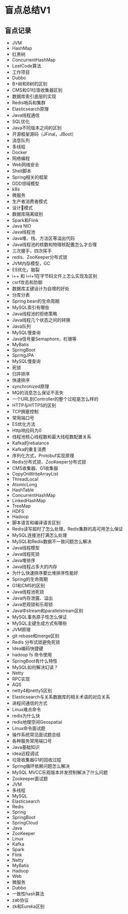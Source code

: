 # 盲点总结V1

## 盲点记录
- JVM
- HashMap
- 红黑树
- ConcurrentHashMap
- LeetCode算法
- 工作项目
- Dubbo
- B+树和B树的区别
- CMS和G1垃圾收集器区别
- 数据库索引底层的实现
- Redis哨兵和集群
- Elasticsearch原理
- Java线程通信
- SQL优化
- Java不同版本之间的区别
- 开源框架源码（JFinal，JBoot）
- 消息队列
- 多线程
- Docker
- 网络编程
- Web网络安全
- Shell脚本
- Spring相关的框架
- DDD领域模型
- k8s
- 微服务
- 生产者消费者模式
- 设计模式
- 数据库隔离级别
- Spark和Flink
- Java NIO
- Java线程池
- Java堆、栈、方法区等溢出代码
- Java线程池的核数和物理核配置怎么才合理
- 三次握手，四次挥手
- redis、ZooKeeper分布式锁
- JVM内存模型，GC
- ES优化，脑裂
- i++ 和 i=i+1在字节码文件上怎么实现及区别
- csrf攻击和防御
- 数据库主键设计为自增的好处
- 分库分表
- Spring bean的生命周期
- MySQL索引有哪些
- Java线程池的拒绝策略
- Java线程几个状态之间的转换
- Java队列
- MySQL慢查询
- Java信号量Semaphore，栏珊等
- MyBatis
- SpringBoot  
- SpringJPA  
- MySQL慢查询
- 死锁
- 归并排序
- 快速排序
- synchronized原理
- MQ的消息怎么保证不丢失
- 一个URL到Controller的整个过程是怎么样的
- HTTP与HTTPS的区别
- TCP拥塞控制
- 常用端口号
- ES优化方法
- Http响应码为0
- 线程池核心线程数和最大线程数配置关系
- Kafka的rebalance
- Kafka的重复消费
- 序列化方式，Protobuf实现原理
- Redis分布式锁、ZooKeeper分布式锁
- CMS收集器、G1收集器
- CopyOnWriteArrayList
- ThreadLocal
- AtomicLong
- HashTable
- ConcurrentHashMap
- LinkedHashMap
- TreeMap
- HDFS
- Hadoop
- 脚本语言和编译语言区别
- Redis读写超时了怎么处理，Redis集群的高可用怎么保证
- MySQL连接池打满怎么处理
- MySQL和Redis数据不一致问题怎么解决
- Java线程模型
- Java线程死锁
- Java堆排序
- Java线程占多大的内存
- 为什么快速排序要比堆排序性能好
- Spring的生命周期
- G1和CMS的区别
- Java线程池死锁
- Java内存泄露、溢出
- Java悲观锁和乐观锁
- Java中stream和parallelstream区别
- MySQL事务原子性怎么保证
- MySQL主键生成方式有哪些
- JVM原理
- git rebase和merge区别
- Redis 分布式锁避免死锁
- Idea编码快捷键
- hadoop fs 命令使用
- SpringBoot有什么特性
- MySQL如何解决幻读？
- Netty
- RPC实现
- AQS
- netty4和netty5区别
- Elasticsearch与关系数据库的相关术语的对应关系
- 进程间通信的方式
- Linux难点命令
- redis为什么快
- redis地理空间Geospatial
- Linux命令面试题
- 操作系统常见面试题总结
- 各种服务常用端口号
- Java基础知识
- idea远程调试
- 垃圾收集器G1的回收过程
- Spring循环依赖问题怎么解决
- MySQL MVCC乐观版本并发控制解决了什么问题
- Zookeeper面试题
- JVM 
- 多线程 
- MySQL
- Elasticsearch 
- Redis
- Spring 
- SpringBoot
- SpringCloud
- Java
- ZooKeeper
- Linux
- Kafka
- Spark
- Flink
- Netty
- MyBatis
- Hadoop
- Web
- 微服务
- Dubbo
- 一致性hash算法
- zab协议
- zk和Eureka区别





